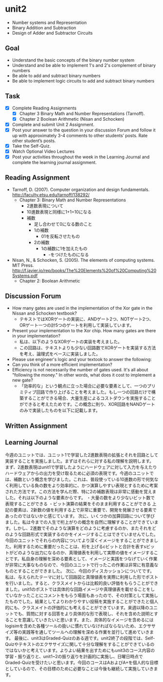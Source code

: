 # unit2

- Number systems and Representation
- Binary Addition and Subtraction
- Design of Adder and Subtractor Circuits

## Goal

- Understand the basic concepts of the binary number system
- Understand and be able to implement 1's and 2's complement of binary numbers
- Be able to add and subtract binary numbers
- Be able to implement logic circuits to add and subtract binary numbers

## Task

- [x] Complete Reading Assignments
  - [x] Chapter 3 Binary Math and Number Representations  (Tarnoff).
  - [x] Chapter 2 Boolean Arithmetic (Nisan and Schocken)
- [x] Complete and submit Unit 2 Assignment.
- [x] Post your answer to the question in your discussion Forum and follow it up with approximately 3-4 comments to other students’ posts. Rate other student’s posts.
- [x] Take the Self-Quiz.
- [x] Watch Optional Video Lectures
- [x] Post your activities throughout the week in the Learning Journal and complete the learning journal assignment.

## Reading Assignment

- Tarnoff, D. (2007). Computer organization and design fundamentals. <http://faculty.etsu.edu/tarnoff/138292/>
  - Chapter 3: Binary Math and Number Representations
    - 2進数表現について
    - 10進数表現と同様に1+1=10になる
    - 補数
      - 足し合わせて0になる数のこと
      - 1の補数
        - 01を反転させたもの
      - 2の補数
        - 1の補数に1を加えたもの
          - -をつけたものになる
- Nisan, N., & Schocken, S. (2005). The elements of computing systems. MIT Press. <http://f.javier.io/rep/books/The%20Elements%20of%20Computing%20Systems.pdf>
  - Chapter 2: Boolean Arithmetic

## Discussion Forum

- How many gates are used in the implementation of the Xor gate in the Nissan and Schocken textbook?
  - テキストではXORゲートの実装に、ANDゲート2つ、NOTゲート2つ、ORゲート一つの計5つのゲートを利用して実装しています。
- Present your implementation to the Xor chip. How many gates are there in your implementation?
  - 私は、以下のようなXORゲートの実装を考えました。
  - この回路は、テキストよりも少ない回路数でXORゲートを実装する方法を考え、論理式をベースに実装しました。
- Please use engineer's logic and your textook to answer the following:
- Can you think of a more efficient implementation?
- Efficiency is not necessarily the number of gates used. It's all about "following the money." In other words, what does it cost to implement a new gate?
  - 「効率的な」という観点に立った場合に必要な要素として、一つのプリミティブ回路で作り上げることを考えました。もし一つの回路だけで構築することができる場合、大量生産によるコストダウンを実施することができると考えたためです。この概念に則り、XOR回路をNANDゲートのみで実装したものを以下に記載します。

## Written Assignment

## Learning Journal

今週のユニットでは、ユニット1で学習した2進数表現の拡張とそれを回路として実装することを実施しました。まずはそれらに対する私の理解を説明します。
まず、2進数表現はunit1で学習したようにハードウェアに対して入力を与えたりハードウェアからの出力を受け取るために必須の表現です。今週のユニットでは、補数という概念を学びました。これは、普段使っている10進数の形で何気なく利用している負の数をより効率的に、かつ演算しやすい表現とするために考案された方法です。この方法を学んだ際、特に2の補数表現は非常に感動を覚えました。それは以下のような要素からです。
・大量の数をより少ないビット数で表現することができる
・ビット演算の結果をそのまま利用することができる
上記の要素は、2新数の値を利用する上で非常に重要で、開発を発展させる要素であったのではないかと感じています。
次に、いくつかの加算回路について学びました。私は今までの人生で桁上がりの概念を自然に理解することができています。しかし、2進数でそのような演算をどのように考慮するのか、またそれをどのような回路形式で実装するのかをイメージすることはできていませんでした。今回のユニットでそれらの内容についてより深くイメージをすることができました。利用するために重要だったことは、桁を上げるcビットと合計を表すsビットがどのような出力になるのか、真理値表を利用して実際の値をイメージすることです。私自身の理解を深める要素として、イメージと実践をつなげていく作業が非常に大事なものなので、今回のユニットで行ったこの作業は非常に有意義なものとすることができました。
次に、今回のディスカッションについてです。私は、与えられたテーマに対して回路図と真理値表を実際に利用した形でポストを行いました。すると、クラスメイトからは比較的良い評価をもらうことができました。unit1のポストでは具体的な回路イメージや真理値表を載せることをしていなかったことにコメントをもらう場面もあったので、その対策として実施したものでした。結果としてよりわかりやすい投稿を実施することができたと個人的にも、クラスメイトの評価的にも考えることができています。来週以降のユニットでも、質問に対する回答をより具体的な形で表現し、それを含めた説明とすることを意識していきたいと思います。また、具体的なイメージを含めるにはlogisimを含めた各種ツールの扱いに慣れていなければならないため、エクササイズ等の実践等を通してツールへの理解を深める作業を並行して進めていきます。
最後に、unit3はGraded-Quizのある週です。unit2終了の段階では、Self-Quizやテキストのエクササイズに関して十分な理解をすることができているのではないかと考えています。よりよい結果を出すためにもunit3のコース内容の学習・振り返りと、unit1~2の振り返りを計画的に実施し、日曜日時点でGraded-Quizを受けたいと思います。今回のコースはAおよびA+を個人的な目標としているので、その目標のために必要なことは今後も継続して実施していきます。
